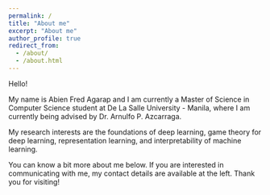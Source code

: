 ```yaml
---
permalink: /
title: "About me"
excerpt: "About me"
author_profile: true
redirect_from:
  - /about/
  - /about.html
---
```


Hello!

My name is Abien Fred Agarap and I am currently a Master of Science in Computer Science student at De La Salle University - Manila, where I am currently being advised by Dr. Arnulfo P. Azcarraga.

My research interests are the foundations of deep learning, game theory for deep learning, representation learning, and interpretability of machine learning. 

You can know a bit more about me below. If you are interested in communicating with me, my contact details are available at the left. Thank you for visiting!
